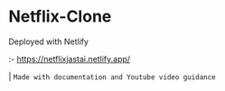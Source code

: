 # Netflix-Clone

Deployed with Netlify 

:- https://netflixjastai.netlify.app/

| `Made with documentation and Youtube video guidance`

